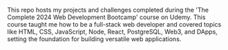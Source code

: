 This repo hosts my projects and challenges completed during the 'The Complete 2024 Web Development Bootcamp' course on Udemy. This course taught me how to be a full-stack web developer and covered topics like HTML, CSS, JavaScript, Node, React, PostgreSQL, Web3, and DApps, setting the foundation for building versatile web applications.
